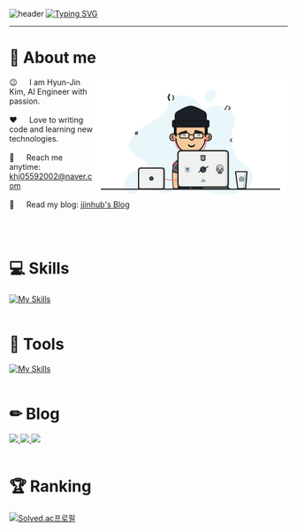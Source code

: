 <!-- Header -->
![header](https://capsule-render.vercel.app/api?type=waving&color=6994CDEE&text=&animation=twinkling&height=80)
[![Typing SVG](https://readme-typing-svg.demolab.com?font=Alkatra&weight=500&size=45&duration=4000&pause=3&color=6994CDEE&center=false&vCenter=false&multiline=true&repeat=true&width=1000&height=100&lines=Welcome+to+HyunJin's+GitHub!👋)](https://git.io/typing-svg)
<hr/>

<!-- About Section -->
# 👋 About me
<p>
 <img align="right" src="/assets/profile.gif" alt="Coding Profile" width="350" />
  
 😉 &emsp; I am Hyun-Jin Kim, AI Engineer with passion.<br/><br/>
 ❤️ &emsp; Love to writing code and learning new technologies.<br/><br/>
 📧 &emsp; Reach me anytime: khj05592002@naver.com<br/><br/>
 💬 &emsp; Read my blog: [jjinhub's Blog](https://jjinhub.github.io)
</p>
<br/><br/>

# 💻 Skills
[![My Skills](https://skillicons.dev/icons?i=py,r,mysql,postgres,linux,anaconda,selenium,git&perline=10)](https://skillicons.dev)
<br/><br/>

# 🔨 Tools
[![My Skills](https://skillicons.dev/icons?i=vscode,ps,md,notion&perline=10)](https://skillicons.dev)
<br/><br/>

# ✏ Blog
<a href="https://jjinhub.github.io" target="_blank">
    <img src="https://img.shields.io/badge/github-181717?style=for-the-badge&logo=github&logoColor=white"/>
</a>
<a href="https://khj05592002.tistory.com/" target="_blank">
    <img src="https://img.shields.io/badge/tistory-000000?style=for-the-badge&logo=tistory&logoColor=white"/>
</a>
<a href="www.instagram.com/dev_jjiny" target="_blank">
    <img src="https://img.shields.io/badge/instagram-E4405F?style=for-the-badge&logo=instagram&logoColor=white"/>
</a>
<br/><br/>

# 🏆 Ranking
[![Solved.ac프로필](http://mazassumnida.wtf/api/v2/generate_badge?boj={khj05592002})](https://solved.ac/{khj05592002})
<br/><br/>
